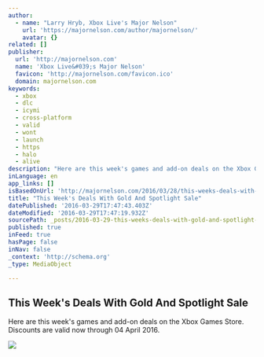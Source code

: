 ```yaml
---
author:
  - name: "Larry Hryb, Xbox Live's Major Nelson"
    url: 'https://majornelson.com/author/majornelson/'
    avatar: {}
related: []
publisher:
  url: 'http://majornelson.com'
  name: 'Xbox Live&#039;s Major Nelson'
  favicon: 'http://majornelson.com/favicon.ico'
  domain: majornelson.com
keywords:
  - xbox
  - dlc
  - icymi
  - cross-platform
  - valid
  - wont
  - launch
  - https
  - halo
  - alive
description: "Here are this week's games and add-on deals on the Xbox Games Store. Discounts are valid now through 04 April 2016."
inLanguage: en
app_links: []
isBasedOnUrl: 'http://majornelson.com/2016/03/28/this-weeks-deals-with-gold-and-spotlight-sale-43/'
title: "This Week's Deals With Gold And Spotlight Sale"
datePublished: '2016-03-29T17:47:43.403Z'
dateModified: '2016-03-29T17:47:19.932Z'
sourcePath: _posts/2016-03-29-this-weeks-deals-with-gold-and-spotlight-sale.md
published: true
inFeed: true
hasPage: false
inNav: false
_context: 'http://schema.org'
_type: MediaObject

---
```

<article style=""><h1>This Week's Deals With Gold And Spotlight Sale</h1><p>Here are this week's games and add-on deals on the Xbox Games Store. Discounts are valid now through 04 April 2016.</p><img src="https://images-eds-ssl.xboxlive.com/image?url=8Oaj9Ryq1G1_p3lLnXlsaZgGzAie6Mnu24_PawYuDYIoH77pJ.X5Z.MqQPibUVTcmbdZV3Ojj5RttriEk9lEYqnto3FzohFU5GfM7fUUXFbGKyx6.0OBtUE3JkWszuoRzFjH3VXtAgS0dX1hhVB7PB7JW3cRC_zZAofpi2edzq_2c8WtwlcfDPvgVBRMGLPW0Xx0b3czPhGSqn.AYXeHyB5M2r8QwohF7DfIdHPjZWk-&amp;format=png&amp;h=294&amp;w=215" /></article>